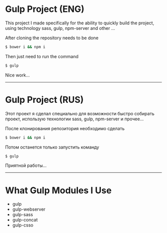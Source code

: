 # Gulp Project (ENG)
This project I made specifically for the ability to quickly build the project, using technology sass, gulp, npm-server and other ...

After cloning the repository needs to be done
```sh
$ bower i && npm i
```
Then just need to run the command
```sh
$ gulp
```
Nice work...

---
# Gulp Project (RUS)

Этот проект я сделал специально для возможности быстро собирать проект, использую технологии sass, gulp, npm-server и прочее...

После клонирования репозитория необходимо сделать
```sh
$ bower i && npm i
```
Потом останется только запустить команду 
```sh
$ gulp
```
Приятной работы...

---
# What Gulp Modules I Use

- gulp
- gulp-webserver
- gulp-sass
- gulp-concat
- gulp-csso


